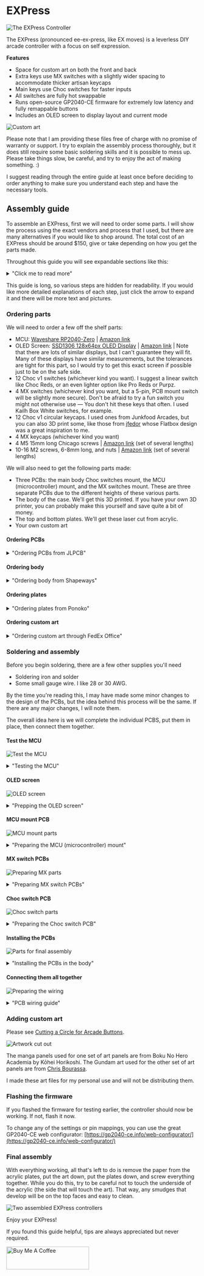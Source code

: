 # EXPress

![The EXPress Controller](/readme_assets/EXPress.jpeg)

The EXPress (pronounced ee-ex-press, like EX moves) is a leverless DIY arcade controller with a focus on self expression.

**Features**
- Space for custom art on both the front and back
- Extra keys use MX switches with a slightly wider spacing to accommodate thicker artisan keycaps
- Main keys use Choc switches for faster inputs
- All switches are fully hot swappable
- Runs open-source GP2040-CE firmware for extremely low latency and fully remappable buttons 
- Includes an OLED screen to display layout and current mode

![Custom art](/readme_assets/custom-art.jpg)

Please note that I am providing these files free of charge with no promise of warranty or support. I try to explain the assembly process thoroughly, but it does still require some basic soldering skills and it is possible to mess up. Please take things slow, be careful, and try to enjoy the act of making something. :) 

I suggest reading through the entire guide at least once before deciding to order anything to make sure you understand each step and have the necessary tools. 

## Assembly guide

To assemble an EXPress, first we will need to order some parts. I will show the process using the exact vendors and process that I used, but there are many alternatives if you would like to shop around. The total cost of an EXPress should be around $150, give or take depending on how you get the parts made. 

Throughout this guide you will see expandable sections like this: 
<details>
<summary>"Click me to read more"</summary>
More information!
</details>

This guide is long, so various steps are hidden for readability. If you would like more detailed explanations of each step, just click the arrow to expand it and there will be more text and pictures.

### Ordering parts

We will need to order a few off the shelf parts:
- MCU: [Waveshare RP2040-Zero](RP2040-Zero) | [Amazon link](https://www.amazon.com/RP2040-Zero-High-Performance-Microcontroller-Castellated-Applications/dp/B09KZPCNPL)
- OLED Screen: [SSD1306 128x64px OLED Display](https://hosyond.com/#:~:text=0.96%20inch%20IIC%20OLED%20Module) | [Amazon link](https://www.amazon.com/gp/product/B09T6SJBV5/) | Note that there are lots of similar displays, but I can't guarantee they will fit. Many of these displays have similar measurements, but the tolerances are tight for this part, so I would try to get this exact screen if possible just to be on the safe side.
- 12 Choc v1 switches (whichever kind you want). I suggest a linear switch like Choc Reds, or an even lighter option like Pro Reds or Purpz. 
- 4 MX switches (whichever kind you want, but a 5-pin, PCB mount switch will be slightly more secure). Don't be afraid to try a fun switch you might not otherwise use — You don't hit these keys that often. I used Kailh Box White switches, for example. 
- 12 Choc v1 circular keycaps. I used ones from Junkfood Arcades, but you can also 3D print some, like those from [jfedor](https://github.com/jfedor2/flatbox/tree/master/3d-printed-buttoncaps) whose Flatbox design was a great inspiration to me. 
- 4 MX keycaps (whichever kind you want)
- 4 M5 15mm long Chicago screws | [Amazon link](https://www.amazon.com/gp/product/B09TT3TNPP) (set of several lengths)
- 10-16 M2 screws, 6-8mm long, and nuts | [Amazon link](https://www.amazon.com/gp/product/B0BD2CXW7D) (set of several lengths)

We will also need to get the following parts made:
- Three PCBs: the main body Choc switches mount, the MCU (microcontroller) mount, and the MX switches mount. These are three separate PCBs due to the different heights of these various parts. 
- The body of the case. We'll get this 3D printed. If you have your own 3D printer, you can probably make this yourself and save quite a bit of money.
- The top and bottom plates. We'll get these laser cut from acrylic. 
- Your own custom art

#### Ordering PCBs
<details>
<summary>"Ordering PCBs from JLPCB"</summary>
I used JLPCB for this. Upload each of the PCB zip files (one at a time). The only option you **must** change is the PCB thickness. This should be set to 1mm for each PCB. Do not forget!

![PCB ordering](/readme_assets/JLPCB.png)

You can also change the color if you want, but these will be covered by art, so it's not really necessary.
</details>

#### Ordering body
<details>
<summary>"Ordering body from Shapeways"</summary>
I used Shapeways for this. Upload the body .stl file and double check the dimensions. It should be 199mm x 145mm. Then choose your material. I recommend SLA12, the cheapest option.

![Material](/readme_assets/Shapeways.png)

You can also change the color and finishing, but I have always used the default finishing option and have never had a complaint. The texture of the print will only be on the side of the case, you won't feel it, so it's not that important for it to be smooth.

![Color and finish](/readme_assets/Shapeways2.png)
</details>

#### Ordering plates
<details>
<summary>"Ordering plates from Ponoko"</summary>
I used Ponoko for this. Upload the art plates .svg file. You may need to change the dimensions. 

![Ordering through Ponoko](/readme_assets/Ponoko1.png)

Double-check that the width is 199mm specifically. Also, make sure the lines are set to "Cutting". 

![Ordering through Ponoko](/readme_assets/Ponoko2.png)

Then, select your material. We want plain old clear acrylic. 

![Ordering through Ponoko](/readme_assets/Ponoko3.png)

Thenk select the thickness. **This is important.** Choose 2mm. 

![Ordering through Ponoko](/readme_assets/Ponoko4.png)
You can also choose how you want the parts delivered. I like to leave it on "As cut". That means you'll get a big sheet in the mail and you pop the pieces out yourself. You can also choose "Papered" if you want a smaller package. I would not choose "Naked". It is far more expensive and not ideal for our purposes. We want the acrylic protected by the paper until we're ready to install it to avoid unnecessary smudges and scratches. 
</details>

#### Ordering custom art
<details>
<summary>"Ordering custom art through FedEx Office"</summary>
The art plates are designed to be printed on an A4 sheet of paper, but this is fairly hard to find in the US, so printing on an 11"x17" sheet with more whitespace around the design is also an option.

You can use the same .svg to help lay out your design. Note that the back plate screw holes are offset purposely — don't change them. This is necessary for the art to print correctly. 

I just used FedEx Kinko's copy service. If ordering online, choose "Copies" and a thicker paper for durability. 60lbs or 80lbs are both fine. Also, make sure you choose 11x17.

![Ordering art](/readme_assets/FedEx.png)

If you upload your file and FedEx asks you to resize it, stop, something is wrong. You should upload a file that is exactly 11x17 and FedEx shouldn't have any feedback about it. Resizing art through FedEx's tool makes this far more complicated. 

You could also check if a local print shop would do the job, but their willingness to do this will vary. This is an extremely small job for most shops, so it may not be worth the time to set it up. 
</details>

### Soldering and assembly

Before you begin soldering, there are a few other supplies you'll need
- Soldering iron and solder
- Some small gauge wire. I like 28 or 30 AWG. 

By the time you're reading this, I may have made some minor changes to the design of the PCBs, but the idea behind this process will be the same. If there are any major changes, I will note them. 

The overall idea here is we will complete the individual PCBS, put them in place, then connect them together. 

#### Test the MCU
![Test the MCU](/readme_assets/test-mcu.jpeg)

<details>
<summary>"Testing the MCU"</summary>
Before you start anything else, it's a good idea to make sure your RP2040-Zero can flash the firmware. To do this, hold down the Boot button while plugging the board in. You should see it show up like a USB drive. Drag the firmware file into it and wait for it to disconnect. 

If you want to test the contacts of the MCU itself, you can bridge the ground pin to other contacts. You'll see buttons pressed on a tester like this: [https://hardwaretester.com/gamepad](https://hardwaretester.com/gamepad). You don't have to do this at this stage, though. As long as you can flash, things are probably on track.
</details>

#### OLED screen

![OLED screen](/readme_assets/screen-parts.jpeg)

<details>
<summary>"Prepping the OLED screen"</summary>
There's not much we need to do with the screen besides trimming the existing pins if they come pre-soldered. You can leave the underside pins if you want, but you much trim the top pins down so the screen will fit flush. 

![Screen pins trimmed](/readme_assets/screen-pins-flush.jpeg)

Also, note the order of the pins and tin them.
![Screen pins tinned](/readme_assets/screen-pins-tinned.jpeg) 
</details>

#### MCU mount PCB

![MCU mount parts](/readme_assets/mcu-parts.jpeg)

<details>
<summary>"Preparing the MCU (microcontroller) mount"</summary>
To mount the RP2040-Zero, we need to attach it to the mounting PCB first. This will also make connecting the boards together a little more straightforward. 

![Pins](/readme_assets/pins.jpeg)

There are a variety of ways you can mount the MCU. I recommend using a line of pins like this (it's okay if the line has too many pins — you can cut it to the right number), taping it to the back of the mount, and soldering the corners first so it stays in place. 

![Pins taped on](/readme_assets/pins-taped.jpeg)

It doesn't have to neat because we'll be trimming this in a moment. Finish soldering the line of pins. 

![MCU plate soldered](/readme_assets/mcu-plate-soldered.jpeg)

Then, work some snippers underneath the rubber sheathing and snip. Do this for all the pins so they are more or less flush (a little excess is okay.)

![Removing the sheathe from pins](/readme_assets/removing-pin-sheathe.jpeg)

![Trimming the pins](/readme_assets/trimming-pins.jpeg)

Once the MCU is soldered on, it's also a good time to tin the other contacts with little mounds of solder on each one. 

![MCU mount trimmed flush](/readme_assets/mcu-mount-flush.jpeg)
</details>

#### MX switch PCBs

![Preparing MX parts](/readme_assets/mx-parts.jpeg)

<details>
<summary>"Preparing MX switch PCBs"</summary>
The MX plates are very straightforward. We just need to solder the hotswap sockets and tin the contacts. 

To solder the hotswap sockets, just hold the socket down and add solder to one side. Continue holding it for a second while the solder hardens to make sure it's flush. 
 
![One half of MX switch soldered](/readme_assets/mx-half-soldered.jpeg)

Then solder the other side and tin the contacts. 

![MX switch mount soldered](/readme_assets/mx-full-soldered.jpeg)
</details>

#### Choc switch PCB

![Choc switch parts](/readme_assets/choc-parts.jpeg)

<details>
<summary>"Preparing the Choc switch PCB"</summary>
The Choc PCB is exactly the same as the MX ones. There are just more switches to solder. 

**Note the current Choc PCB is different from the one pictured. The process is still the same.**

Solder one side, then solder the other and repeat. Also, tin the contacts.

![Choc switches soldered](/readme_assets/choc-soldered.jpeg)

And tin the contacts above.
</details>

#### Installing the PCBs

![Parts for final assembly](/readme_assets/final-assembly-parts.jpeg)

<details>
<summary>"Installing the PCBs in the body"</summary>
The OLED screen and the MCU mount will be held in with M2 screws. The MX and Choc PCBs are secure enough just from clipping the switches into them, but the Choc PCB includes optional M2 screw holes as well. You won't see them in the images below, but they are included in the latest versions of the body and PCB. 

![Screws flush](/readme_assets/screws-flush.jpeg)

Screw in the OLED screen and MCU mount. The MCU screws are meant to sit flush in the body to be covered by the art. The OLED screw holes are a little tricky. Try to hold the nuts in place with tweezers and screw from the top. 

![All parts mounted](/readme_assets/parts-mounted.jpeg)

To install the switch mounts, clip the corner switches into the case first, then clip the PCBs onto the switches. When installing switches, **make sure to support the hotswap sockets from the back**. If you don't support the sockets, they may snap off. This is fixable, but it's annoying. 
</details>

#### Connecting them all together

![Preparing the wiring](/readme_assets/preparing-wires.jpeg)

<details>
<summary>"PCB wiring guide"</summary>
Once everything is in position, it's time to break out the wire. Everything is in order. 

| Hardware pin | Switch # | GP2040 Button | Xbox Button |
| ------------ | -------- | ------------- | ----------- |
| GP29         | -        | -             | -           |
| GP28         | -        | -             | -           |
| GP27         | -        | OLED SCL      | -           |
| GP26         | -        | OLED SDA      | -           |
| GP15         | 12       | L2            | LT          |
| GP14         | 11       | L1            | LB          |
| GP13         | 10       | R2            | RT          |
| GP12         | 09       | R1            | RB          |
| GP11         | 08       | B2            | B           |
| GP10         | 07       | B4            | Y           |
| GP09         | 06       | B1            | A           |
| GP08         | 05       | B3            | X           |
| GP07         | 04       | DPAD_Up       | Up          |
| GP06         | 03       | DPAD_Right    | Right       |
| GP05         | 02       | DPAD_Down     | Down        |
| GP04         | 01       | DPAD_Left     | Left        |
| GP03         | L_01     | L3            | LS          |
| GP02         | R_02     | R3            | RS          |
| GP01         | L_01     | S1            | Back        |
| GP00         | L_02     | S2            | Start       |

Simply heat up one contact, insert one end of the wire, and hold for a second. Then, repeat on the other side. 

![Wiring complete](/readme_assets/wiring-complete.jpeg)
</details>

### Adding custom art
Please see [Cutting a Circle for Arcade Buttons](/cutting_arcade_stick_art/readme.md).

![Artwork cut out](/readme_assets/gundam-art-cut.jpeg)

The manga panels used for one set of art panels are from Boku No Hero Academia by Kōhei Horikoshi.
The Gundam art used for the other set of art panels are from [Chris Bourassa](https://twitter.com/bourassaart?lang=en). 

I made these art files for my personal use and will not be distributing them. 

### Flashing the firmware
If you flashed the firmware for testing earlier, the controller should now be working. If not, flash it now. 

To change any of the settings or pin mappings, you can use the great GP2040-CE web configurator: [https://gp2040-ce.info/web-configurator/](https://gp2040-ce.info/web-configurator/)

### Final assembly
With everything working, all that's left to do is remove the paper from the acrylic plates, put the art down, put the plates down, and screw everything together. While you do this, try to be careful not to touch the underside of the acrylic (the side that will touch the art). That way, any smudges that develop will be on the top faces and easy to clean. 

![Two assembled EXPress controllers](/readme_assets/assembled.jpeg)

Enjoy your EXPress! 

If you found this guide helpful, tips are always appreciated but never required.

<a href="https://www.buymeacoffee.com/rookwork" target="_blank"><img src="https://cdn.buymeacoffee.com/buttons/v2/default-yellow.png" alt="Buy Me A Coffee" style="height: 60px !important;width: 217px !important;" ></a>
